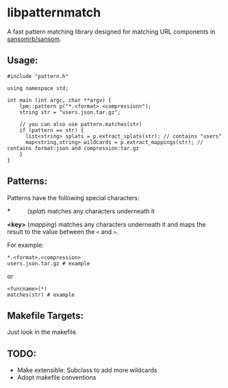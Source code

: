 # libpatternmatch

A fast pattern matching library designed for matching URL components in [sansomrb/sansom](http://github.com/sansomrb/sansom).

Usage:
-

    #include "pattern.h"
    
    using namespace std;
    
    int main (int argc, char **argv) {
        lpm::pattern p("*.<format>.<compression>");
    	string str = "users.json.tar.gz";
    	
    	// you can also use pattern.matches(str)
    	if (pattern == str) { 
    	  list<string> splats = p.extract_splats(str); // contains "users"
    	  map<string,string> wildcards = p.extract_mappings(str); // contains format:json and compression:tar.gz
    	}
    }
    
Patterns:
-

Patterns have the following special characters:

**\*** &nbsp;&nbsp;&nbsp;&nbsp;&nbsp;&nbsp;&nbsp;&nbsp; (*splat*) matches any characters underneath it

**\<key\>** (*mapping*) matches any characters underneath it and maps the result to the value between the `<` and `>`.

For example:

    *.<format>.<compression>
    users.json.tar.gz # example
    
or

    <funcname>(*)
    matches(str) # example

    
Makefile Targets:
-

Just look in the makefile.


TODO:
-

- Make extensible: Subclass to add more wildcards
- Adopt makefile conventions
